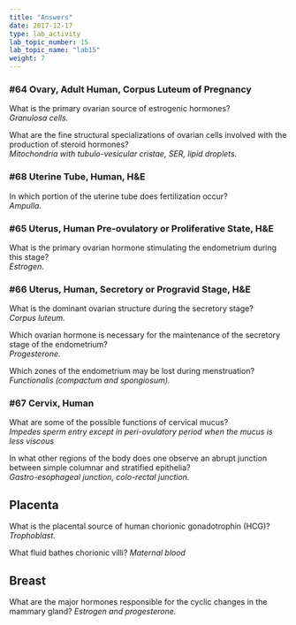 ```yaml
---
title: "Answers"
date: 2017-12-17
type: lab_activity
lab_topic_number: 15
lab_topic_name: "lab15"
weight: 7
---
```

<div class="entrybody">
						<h3>#64 Ovary, Adult Human, Corpus Luteum of Pregnancy</h3>

<p>What is the primary ovarian source of estrogenic hormones? <br>
<em>Granulosa cells.</em></p>

<p>What are the fine structural specializations of ovarian cells involved with the production of steroid hormones? <br>
<em>Mitochondria with tubulo-vesicular cristae, <span class="caps">SER, </span>lipid droplets.</em></p>

<h3>#68 Uterine Tube, Human, <span class="caps">H&amp;E</span></h3>

<p>In which portion of the uterine tube does fertilization occur? <br>
<em>Ampulla.</em></p>

<h3>#65 Uterus, Human Pre-ovulatory or Proliferative State, <span class="caps">H&amp;E</span></h3>

<p>What is the primary ovarian hormone stimulating the endometrium during this stage? <br>
<em>Estrogen.</em></p>

<h3>#66 Uterus, Human, Secretory or Progravid Stage, <span class="caps">H&amp;E</span></h3>

<p>What is the dominant ovarian structure during the secretory stage? <br>
<em>Corpus luteum.</em></p>

<p>Which ovarian hormone is necessary for the maintenance of the secretory stage of the endometrium? <br>
<em>Progesterone.</em></p>

<p>Which zones of the endometrium may be lost during menstruation? <br>
<em>Functionalis (compactum and spongiosum).</em></p>

<h3>#67 Cervix, Human</h3>

<p>What are some of the possible functions of cervical mucus? <br>
<em>Impedes sperm entry except in peri-ovulatory period when the mucus is less viscous</em></p>

<p>In what other regions of the body does one observe an abrupt junction between simple columnar and stratified epithelia? <br>
<em>Gastro-esophageal junction, colo-rectal junction.</em></p>

<h2>Placenta</h2>

<p>What is the placental source of human chorionic gonadotrophin (HCG)?  <em>Trophoblast.</em></p>

<p>What fluid bathes chorionic villi? <em>Maternal blood</em></p>

<h2>Breast </h2>

<p>What are the major hormones responsible for the cyclic changes in the mammary gland? <em>Estrogen and progesterone.</em></p>
						
						
</div>
